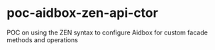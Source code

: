 # poc-aidbox-zen-api-ctor
POC on using the ZEN syntax to configure Aidbox for custom facade methods and operations
